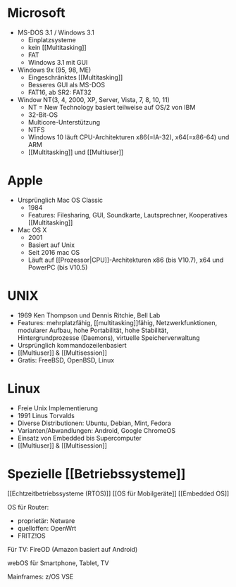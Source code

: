 # Microsoft
- MS-DOS 3.1 / Windows 3.1
	- Einplatzsysteme
	- kein [[Multitasking]]
	- FAT
	- Windows 3.1 mit GUI
- Windows 9x (95, 98, ME)
	- Eingeschränktes [[Multitasking]]
	- Besseres GUI als MS-DOS
	- FAT16, ab SR2: FAT32
- Window NT(3, 4, 2000, XP, Server, Vista, 7, 8, 10, 11)
	- NT = New Technology basiert teilweise auf OS/2 von IBM
	- 32-Bit-OS
	- Multicore-Unterstützung
	- NTFS
	- Windows 10 läuft CPU-Architekturen x86(=IA-32), x64(=x86-64) und ARM
	- [[Multitasking]] und [[Multiuser]] 

# Apple
- Ursprünglich Mac OS Classic
	- 1984
	- Features: Filesharing, GUI, Soundkarte, Lautsprechner, Kooperatives [[Multitasking]]
- Mac OS X
	- 2001
	- Basiert auf Unix
	- Seit 2016 mac OS
	- Läuft auf [[Prozessor|CPU]]-Architekturen x86 (bis V10.7), x64 und PowerPC (bis V10.5)

# UNIX
- 1969 Ken Thompson und Dennis Ritchie, Bell Lab
- Features: mehrplatzfähig, [[multitasking]]fähig, Netzwerkfunktionen, modularer Aufbau, hohe Portabilität, hohe Stabilität, Hintergrundprozesse (Daemons), virtuelle Speicherverwaltung
- Ursprünglich kommandozeilenbasiert
- [[Multiuser]] & [[Multisession]]
- Gratis: FreeBSD, OpenBSD, Linux

# Linux
- Freie Unix Implementierung
- 1991 Linus Torvalds
- Diverse Distributionen: Ubuntu, Debian, Mint, Fedora
- Varianten/Abwandlungen: Android, Google ChromeOS
- Einsatz von Embedded bis Supercomputer
- [[Multiuser]] & [[Multisession]]


# Spezielle [[Betriebssysteme]]
[[Echtzeitbetriebssysteme (RTOS)]]
[[OS für Mobilgeräte]]
[[Embedded OS]]

OS für Router:
- proprietär: Netware
- quelloffen: OpenWrt
- FRITZ!OS

Für TV:
FireOD (Amazon basiert auf Android)

webOS für Smartphone, Tablet, TV

Mainframes:
z/OS
VSE